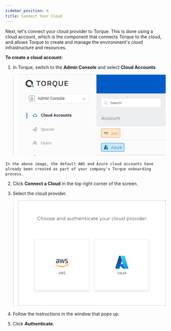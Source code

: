 ```yaml
---
sidebar_position: 6
title: Connect Your Cloud
---
```


Next, let's connect your cloud provider to Torque. This is done using a cloud account, which is the component that connects Torque to the cloud, and allows Torque to create and manage the environment's cloud infrastructure and resources.

**To create a cloud account:**

1. In Torque, switch to the **Admin Console** and select **Cloud Accounts**.

  > ![Locale Dropdown](/img/admin-guide/cloud-accounts-page.png)

    In the above image, the default AWS and Azure cloud accounts have already been created as part of your company's Torque onboarding process.

2. Click **Connect a Cloud** in the top right corner of the screen.

3. Select the cloud provider.

  > ![Locale Dropdown](/img/admin-guide/select-cloud-provider.png)

4. Follow the instructions in the window that pops up.

5. Click **Authenticate**.